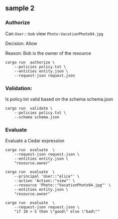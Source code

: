 ## sample 2

### Authorize

 Can `User::bob` view `Photo:VacationPhoto94.jpg`

 Decision: Allow

 Reason: Bob is the owner of the resource

```
cargo run  authorize \
    --policies policy.txt \
    --entities entity.json \
    --request-json request.json
```


### Validation:

Is policy.txt valid based on the schema schema.json

```
cargo run  validate \
    --policies policy.txt \
    --schema schema.json
```
### Evaluate

Evaluate a Cedar expression

```
cargo run  evaluate  \
    --request-json request.json \
    --entities entity.json \
    "resource.owner"
```
```
cargo run  evaluate  \
    --principal 'User::"alice"' \
    --action 'Action::"view"' \
    --resource 'Photo::"VacationPhoto94.jpg"' \
    --entities entity.json \
    "resource.owner"
```
```
cargo run  evaluate  \
    --request-json request.json \
    "if 10 > 5 then \"good\" else \"bad\""
```